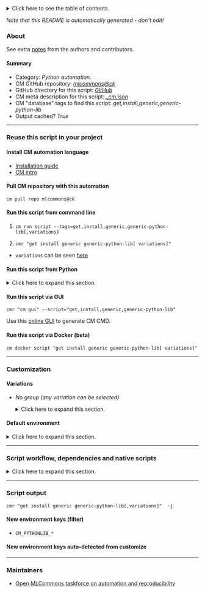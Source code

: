 <details>
<summary>Click here to see the table of contents.</summary>

* [About](#about)
* [Summary](#summary)
* [Reuse this script in your project](#reuse-this-script-in-your-project)
  * [ Install CM automation language](#install-cm-automation-language)
  * [ Check CM script flags](#check-cm-script-flags)
  * [ Run this script from command line](#run-this-script-from-command-line)
  * [ Run this script from Python](#run-this-script-from-python)
  * [ Run this script via GUI](#run-this-script-via-gui)
  * [ Run this script via Docker (beta)](#run-this-script-via-docker-(beta))
* [Customization](#customization)
  * [ Variations](#variations)
  * [ Default environment](#default-environment)
* [Script workflow, dependencies and native scripts](#script-workflow-dependencies-and-native-scripts)
* [Script output](#script-output)
* [New environment keys (filter)](#new-environment-keys-(filter))
* [New environment keys auto-detected from customize](#new-environment-keys-auto-detected-from-customize)
* [Maintainers](#maintainers)

</details>

*Note that this README is automatically generated - don't edit!*

### About


See extra [notes](README-extra.md) from the authors and contributors.

#### Summary

* Category: *Python automation.*
* CM GitHub repository: *[mlcommons@ck](https://github.com/mlcommons/ck/tree/master/cm-mlops)*
* GitHub directory for this script: *[GitHub](https://github.com/mlcommons/ck/tree/master/cm-mlops/script/get-generic-python-lib)*
* CM meta description for this script: *[_cm.json](_cm.json)*
* CM "database" tags to find this script: *get,install,generic,generic-python-lib*
* Output cached? *True*
___
### Reuse this script in your project

#### Install CM automation language

* [Installation guide](https://github.com/mlcommons/ck/blob/master/docs/installation.md)
* [CM intro](https://doi.org/10.5281/zenodo.8105339)

#### Pull CM repository with this automation

```cm pull repo mlcommons@ck```


#### Run this script from command line

1. `cm run script --tags=get,install,generic,generic-python-lib[,variations] `

2. `cmr "get install generic generic-python-lib[ variations]" `

* `variations` can be seen [here](#variations)

#### Run this script from Python

<details>
<summary>Click here to expand this section.</summary>

```python

import cmind

r = cmind.access({'action':'run'
                  'automation':'script',
                  'tags':'get,install,generic,generic-python-lib'
                  'out':'con',
                  ...
                  (other input keys for this script)
                  ...
                 })

if r['return']>0:
    print (r['error'])

```

</details>


#### Run this script via GUI

```cmr "cm gui" --script="get,install,generic,generic-python-lib"```

Use this [online GUI](https://cKnowledge.org/cm-gui/?tags=get,install,generic,generic-python-lib) to generate CM CMD.

#### Run this script via Docker (beta)

`cm docker script "get install generic generic-python-lib[ variations]" `

___
### Customization


#### Variations

  * *No group (any variation can be selected)*
    <details>
    <summary>Click here to expand this section.</summary>

    * `_Pillow`
      - Environment variables:
        - *CM_GENERIC_PYTHON_PACKAGE_NAME*: `Pillow`
      - Workflow:
    * `_apache-tvm`
      - Environment variables:
        - *CM_GENERIC_PYTHON_PACKAGE_NAME*: `apache-tvm`
        - *CM_GENERIC_PYTHON_PIP_EXTRA*: ` --pre`
      - Workflow:
        1. ***Read "deps" on other CM scripts***
           * get,generic-python-lib,_typing_extensions
             - CM script: [get-generic-python-lib](https://github.com/mlcommons/ck/tree/master/cm-mlops/script/get-generic-python-lib)
    * `_apex`
      - Environment variables:
        - *CM_GENERIC_PYTHON_PACKAGE_NAME*: `apex`
      - Workflow:
    * `_async_timeout`
      - Environment variables:
        - *CM_GENERIC_PYTHON_PACKAGE_NAME*: `async_timeout`
      - Workflow:
    * `_attr`
      - Environment variables:
        - *CM_GENERIC_PYTHON_PACKAGE_NAME*: `attr`
      - Workflow:
    * `_attrs`
      - Environment variables:
        - *CM_GENERIC_PYTHON_PACKAGE_NAME*: `attrs`
      - Workflow:
    * `_boto3`
      - Environment variables:
        - *CM_GENERIC_PYTHON_PACKAGE_NAME*: `boto3`
      - Workflow:
    * `_cloudpickle`
      - Environment variables:
        - *CM_GENERIC_PYTHON_PACKAGE_NAME*: `cloudpickle`
      - Workflow:
    * `_cmind`
      - Environment variables:
        - *CM_GENERIC_PYTHON_PACKAGE_NAME*: `cmind`
      - Workflow:
    * `_colored`
      - Environment variables:
        - *CM_GENERIC_PYTHON_PACKAGE_NAME*: `colored`
        - *CM_GENERIC_PYTHON_PIP_EXTRA_INDEX_URL*: `https://pypi.ngc.nvidia.com`
      - Workflow:
    * `_cupy`
      - Environment variables:
        - *CM_GENERIC_PYTHON_PACKAGE_NAME*: `cupy`
      - Workflow:
        1. ***Read "deps" on other CM scripts***
           * get,cuda
             * CM names: `--adr.['cuda']...`
             - CM script: [get-cuda](https://github.com/mlcommons/ck/tree/master/cm-mlops/script/get-cuda)
    * `_datasets`
      - Environment variables:
        - *CM_GENERIC_PYTHON_PACKAGE_NAME*: `datasets`
      - Workflow:
    * `_decorator`
      - Environment variables:
        - *CM_GENERIC_PYTHON_PACKAGE_NAME*: `decorator`
      - Workflow:
    * `_deepsparse`
      - Environment variables:
        - *CM_GENERIC_PYTHON_PACKAGE_NAME*: `deepsparse`
      - Workflow:
    * `_dllogger`
      - Environment variables:
        - *CM_GENERIC_PYTHON_PACKAGE_NAME*: `dllogger`
        - *CM_GENERIC_PYTHON_PIP_URL*: `git+https://github.com/NVIDIA/dllogger#egg=dllogger`
      - Workflow:
    * `_fiftyone`
      - Environment variables:
        - *CM_GENERIC_PYTHON_PACKAGE_NAME*: `fiftyone`
      - Workflow:
    * `_google-api-python-client`
      - Environment variables:
        - *CM_GENERIC_PYTHON_PACKAGE_NAME*: `google_api_python_client`
      - Workflow:
    * `_google-auth-oauthlib`
      - Environment variables:
        - *CM_GENERIC_PYTHON_PACKAGE_NAME*: `google_auth_oauthlib`
      - Workflow:
    * `_huggingface_hub`
      - Environment variables:
        - *CM_GENERIC_PYTHON_PACKAGE_NAME*: `huggingface_hub`
      - Workflow:
    * `_inflect`
      - Environment variables:
        - *CM_GENERIC_PYTHON_PACKAGE_NAME*: `inflect`
      - Workflow:
    * `_jax`
      - Environment variables:
        - *CM_GENERIC_PYTHON_PACKAGE_NAME*: `jax`
      - Workflow:
    * `_jax_cuda`
      - Environment variables:
        - *CM_GENERIC_PYTHON_PACKAGE_NAME*: `jax[cuda]`
        - *CM_GENERIC_PYTHON_PIP_EXTRA*: `-f https://storage.googleapis.com/jax-releases/jax_cuda_releases.html`
        - *CM_JAX_VERSION_EXTRA*: `CUDA`
      - Workflow:
        1. ***Read "deps" on other CM scripts***
           * get,cuda
             * CM names: `--adr.['cuda']...`
             - CM script: [get-cuda](https://github.com/mlcommons/ck/tree/master/cm-mlops/script/get-cuda)
    * `_librosa`
      - Environment variables:
        - *CM_GENERIC_PYTHON_PACKAGE_NAME*: `librosa`
      - Workflow:
    * `_matplotlib`
      - Environment variables:
        - *CM_GENERIC_PYTHON_PACKAGE_NAME*: `matplotlib`
      - Workflow:
    * `_mlperf_loadgen`
      - Environment variables:
        - *CM_GENERIC_PYTHON_PACKAGE_NAME*: `mlperf_loadgen`
        - *CM_GENERIC_PYTHON_PIP_URL*: `git+https://github.com/mlcommons/inference.git#subdirectory=loadgen`
      - Workflow:
    * `_mlperf_logging`
      - Environment variables:
        - *CM_GENERIC_PYTHON_PACKAGE_NAME*: `mlperf_logging`
        - *CM_GENERIC_PYTHON_PIP_URL*: `git+https://github.com/mlperf/logging.git`
      - Workflow:
    * `_mpld3`
      - Environment variables:
        - *CM_GENERIC_PYTHON_PACKAGE_NAME*: `mpld3`
      - Workflow:
    * `_nibabel`
      - Environment variables:
        - *CM_GENERIC_PYTHON_PACKAGE_NAME*: `nibabel`
      - Workflow:
    * `_numpy`
      - Environment variables:
        - *CM_GENERIC_PYTHON_PACKAGE_NAME*: `numpy`
      - Workflow:
    * `_nvidia-apex`
      - Environment variables:
        - *CM_GENERIC_PYTHON_PACKAGE_NAME*: `apex`
        - *CM_GENERIC_PYTHON_PACKAGE_VARIANT*: `nvidia-apex`
      - Workflow:
        1. ***Read "deps" on other CM scripts***
           * get,cuda
             * CM names: `--adr.['cuda']...`
             - CM script: [get-cuda](https://github.com/mlcommons/ck/tree/master/cm-mlops/script/get-cuda)
           * get,generic-python-lib,_torch_cuda
             * CM names: `--adr.['torch']...`
             - CM script: [get-generic-python-lib](https://github.com/mlcommons/ck/tree/master/cm-mlops/script/get-generic-python-lib)
           * get,git,repo,_repo.https://github.com/NVIDIA/apex,_tag.23.05
             - CM script: [get-git-repo](https://github.com/mlcommons/ck/tree/master/cm-mlops/script/get-git-repo)
    * `_nvidia-dali`
      - Environment variables:
        - *CM_GENERIC_PYTHON_PACKAGE_NAME*: `nvidia-dali-cuda110`
        - *CM_GENERIC_PYTHON_PIP_EXTRA*: ` --upgrade`
        - *CM_GENERIC_PYTHON_PIP_EXTRA_INDEX_URL*: `https://developer.download.nvidia.com/compute/redist`
      - Workflow:
        1. ***Read "deps" on other CM scripts***
           * get,cuda
             * CM names: `--adr.['cuda']...`
             - CM script: [get-cuda](https://github.com/mlcommons/ck/tree/master/cm-mlops/script/get-cuda)
    * `_nvidia-pycocotools`
      - Environment variables:
        - *CM_GENERIC_PYTHON_PIP_URL*: `pycocotools@git+https://github.com/NVIDIA/cocoapi#subdirectory=PythonAPI`
      - Workflow:
    * `_nvidia-pyindex`
      - Environment variables:
        - *CM_GENERIC_PYTHON_PACKAGE_NAME*: `nvidia-pyindex`
      - Workflow:
    * `_nvidia-tensorrt`
      - Environment variables:
        - *CM_GENERIC_PYTHON_PACKAGE_NAME*: `nvidia-tensorrt`
      - Workflow:
    * `_onnx`
      - Environment variables:
        - *CM_GENERIC_PYTHON_PACKAGE_NAME*: `onnx`
      - Workflow:
    * `_onnx-graphsurgeon`
      - Environment variables:
        - *CM_GENERIC_PYTHON_PACKAGE_NAME*: `onnx_graphsurgeon`
      - Workflow:
        1. ***Read "deps" on other CM scripts***
           * get,generic-python-lib,_package.nvidia-pyindex
             - CM script: [get-generic-python-lib](https://github.com/mlcommons/ck/tree/master/cm-mlops/script/get-generic-python-lib)
    * `_onnxruntime`
      - Environment variables:
        - *CM_GENERIC_PYTHON_PACKAGE_NAME*: `onnxruntime`
      - Workflow:
    * `_onnxruntime,rocm`
      - Environment variables:
        - *CM_GENERIC_PYTHON_PACKAGE_NAME*: `onnxruntime-training`
        - *CM_GENERIC_PYTHON_PIP_URL*: `https://download.onnxruntime.ai/onnxruntime_training-1.16.0%2Brocm56-cp3<<<CM_PYTHON_MINOR_VERSION>>>-cp3<<<CM_PYTHON_MINOR_VERSION>>>-manylinux_2_17_x86_64.manylinux2014_x86_64.whl`
      - Workflow:
    * `_onnxruntime_gpu`
      - Environment variables:
        - *CM_GENERIC_PYTHON_PACKAGE_NAME*: `onnxruntime_gpu`
        - *CM_ONNXRUNTIME_VERSION_EXTRA*: `GPU`
      - Workflow:
        1. ***Read "deps" on other CM scripts***
           * get,cuda
             * CM names: `--adr.['cuda']...`
             - CM script: [get-cuda](https://github.com/mlcommons/ck/tree/master/cm-mlops/script/get-cuda)
    * `_opencv-python`
      - Environment variables:
        - *CM_GENERIC_PYTHON_PACKAGE_NAME*: `opencv-python`
      - Workflow:
    * `_package.#`
      - Environment variables:
        - *CM_GENERIC_PYTHON_PACKAGE_NAME*: `#`
      - Workflow:
    * `_pandas`
      - Environment variables:
        - *CM_GENERIC_PYTHON_PACKAGE_NAME*: `pandas`
      - Workflow:
    * `_pillow`
      - Environment variables:
        - *CM_GENERIC_PYTHON_PACKAGE_NAME*: `Pillow`
      - Workflow:
    * `_pip`
      - Environment variables:
        - *CM_GENERIC_PYTHON_PACKAGE_NAME*: `pip`
      - Workflow:
    * `_polygraphy`
      - Environment variables:
        - *CM_GENERIC_PYTHON_PACKAGE_NAME*: `polygraphy`
        - *CM_GENERIC_PYTHON_PIP_EXTRA_INDEX_URL*: `https://pypi.ngc.nvidia.com`
      - Workflow:
        1. ***Read "deps" on other CM scripts***
           * get,generic-python-lib,_colored
             - CM script: [get-generic-python-lib](https://github.com/mlcommons/ck/tree/master/cm-mlops/script/get-generic-python-lib)
    * `_pre`
      - Environment variables:
        - *CM_GENERIC_PYTHON_DEV_VERSION*: `yes`
      - Workflow:
    * `_protobuf`
      - Environment variables:
        - *CM_GENERIC_PYTHON_PACKAGE_NAME*: `protobuf`
      - Workflow:
    * `_psutil`
      - Environment variables:
        - *CM_GENERIC_PYTHON_PACKAGE_NAME*: `psutil`
      - Workflow:
    * `_pycocotools`
      - Environment variables:
        - *CM_GENERIC_PYTHON_PACKAGE_NAME*: `pycocotools`
      - Workflow:
    * `_pycuda`
      - Environment variables:
        - *CM_GENERIC_PYTHON_PACKAGE_NAME*: `pycuda`
      - Workflow:
        1. ***Read "deps" on other CM scripts***
           * get,cuda
             * CM names: `--adr.['cuda']...`
             - CM script: [get-cuda](https://github.com/mlcommons/ck/tree/master/cm-mlops/script/get-cuda)
    * `_ray`
      - Environment variables:
        - *CM_GENERIC_PYTHON_PACKAGE_NAME*: `ray[default]`
      - Workflow:
    * `_requests`
      - Environment variables:
        - *CM_GENERIC_PYTHON_PACKAGE_NAME*: `requests`
      - Workflow:
    * `_rocm`
      - Workflow:
        1. ***Read "deps" on other CM scripts***
           * get,rocm
             * CM names: `--adr.['rocm']...`
             - CM script: [get-rocm](https://github.com/mlcommons/ck/tree/master/cm-mlops/script/get-rocm)
    * `_safetensors`
      - Environment variables:
        - *CM_GENERIC_PYTHON_PACKAGE_NAME*: `safetensors`
      - Workflow:
        1. ***Read "deps" on other CM scripts***
           * get,rust-compiler
             * `if (CM_HOST_PLATFORM_FLAVOR  != x86_64)`
             - CM script: [get-compiler-rust](https://github.com/mlcommons/ck/tree/master/cm-mlops/script/get-compiler-rust)
    * `_scikit-learn`
      - Environment variables:
        - *CM_GENERIC_PYTHON_PACKAGE_NAME*: `scikit-learn`
      - Workflow:
    * `_scipy`
      - Environment variables:
        - *CM_GENERIC_PYTHON_PACKAGE_NAME*: `scipy`
      - Workflow:
    * `_scons`
      - Environment variables:
        - *CM_GENERIC_PYTHON_PACKAGE_NAME*: `scons`
      - Workflow:
    * `_setfit`
      - Environment variables:
        - *CM_GENERIC_PYTHON_PACKAGE_NAME*: `setfit`
      - Workflow:
    * `_setuptools`
      - Environment variables:
        - *CM_GENERIC_PYTHON_PACKAGE_NAME*: `setuptools`
      - Workflow:
    * `_six`
      - Environment variables:
        - *CM_GENERIC_PYTHON_PACKAGE_NAME*: `six`
      - Workflow:
    * `_sklearn`
      - Environment variables:
        - *CM_GENERIC_PYTHON_PACKAGE_NAME*: `sklearn`
      - Workflow:
    * `_sox`
      - Environment variables:
        - *CM_GENERIC_PYTHON_PACKAGE_NAME*: `sox`
      - Workflow:
    * `_sparsezoo`
      - Environment variables:
        - *CM_GENERIC_PYTHON_PACKAGE_NAME*: `sparsezoo`
      - Workflow:
    * `_streamlit`
      - Environment variables:
        - *CM_GENERIC_PYTHON_PACKAGE_NAME*: `streamlit`
      - Workflow:
    * `_streamlit_option_menu`
      - Environment variables:
        - *CM_GENERIC_PYTHON_PACKAGE_NAME*: `streamlit_option_menu`
      - Workflow:
    * `_tensorboard`
      - Environment variables:
        - *CM_GENERIC_PYTHON_PACKAGE_NAME*: `tensorboard`
      - Workflow:
    * `_tensorflow`
      - Environment variables:
        - *CM_GENERIC_PYTHON_PACKAGE_NAME*: `tensorflow`
      - Workflow:
    * `_tensorflow,rocm`
      - Environment variables:
        - *CM_GENERIC_PYTHON_PACKAGE_NAME*: `tensorflow-rocm`
      - Workflow:
    * `_tensorrt`
      - Environment variables:
        - *CM_GENERIC_PYTHON_PACKAGE_NAME*: `tensorrt`
        - *CM_GENERIC_PYTHON_PIP_EXTRA_INDEX_URL*: `https://download.pytorch.org/whl/<<<CM_CUDA_VERSION_STRING>>>`
        - *CM_TORCH_VERSION_EXTRA*: `CUDA`
      - Workflow:
    * `_tflite`
      - Environment variables:
        - *CM_GENERIC_PYTHON_PACKAGE_NAME*: `tflite`
      - Workflow:
    * `_tflite-runtime`
      - Environment variables:
        - *CM_GENERIC_PYTHON_PACKAGE_NAME*: `tflite-runtime`
      - Workflow:
    * `_tokenization`
      - Environment variables:
        - *CM_GENERIC_PYTHON_PACKAGE_NAME*: `tokenization`
      - Workflow:
    * `_toml`
      - Environment variables:
        - *CM_GENERIC_PYTHON_PACKAGE_NAME*: `toml`
      - Workflow:
    * `_torch`
      - Environment variables:
        - *CM_GENERIC_PYTHON_PACKAGE_NAME*: `torch`
        - *CM_GENERIC_PYTHON_PIP_EXTRA_INDEX_URL*: `https://download.pytorch.org/whl/cpu`
      - Workflow:
    * `_torch,pre`
      - Environment variables:
        - *CM_GENERIC_PYTHON_PACKAGE_NAME*: `torch`
        - *CM_GENERIC_PYTHON_PIP_EXTRA*: ` --pre`
        - *CM_GENERIC_PYTHON_PIP_INDEX_URL*: `https://download.pytorch.org/whl/nightly/cpu`
      - Workflow:
    * `_torch,rocm`
      - Environment variables:
        - *CM_GENERIC_PYTHON_PIP_INDEX_URL*: `https://download.pytorch.org/whl/rocm5.6`
        - *CM_GENERIC_PYTHON_PACKAGE_NAME*: `torch`
        - *CM_GENERIC_PYTHON_PIP_UNINSTALL_DEPS*: `torch`
      - Workflow:
        1. ***Read "post_deps" on other CM scripts***
           * get,generic-python-lib,_torchvision,_rocm
             - CM script: [get-generic-python-lib](https://github.com/mlcommons/ck/tree/master/cm-mlops/script/get-generic-python-lib)
           * get,generic-python-lib,_torchaudio,_rocm
             - CM script: [get-generic-python-lib](https://github.com/mlcommons/ck/tree/master/cm-mlops/script/get-generic-python-lib)
    * `_torch_cuda`
      - Environment variables:
        - *CM_GENERIC_PYTHON_PACKAGE_NAME*: `torch`
        - *CM_GENERIC_PYTHON_PIP_EXTRA_INDEX_URL*: `https://download.pytorch.org/whl/<<<CM_CUDA_VERSION_STRING>>>`
        - *CM_TORCH_VERSION_EXTRA*: `CUDA`
      - Workflow:
        1. ***Read "deps" on other CM scripts***
           * get,cuda
             * CM names: `--adr.['cuda']...`
             - CM script: [get-cuda](https://github.com/mlcommons/ck/tree/master/cm-mlops/script/get-cuda)
    * `_torch_cuda,pre`
      - Environment variables:
        - *CM_GENERIC_PYTHON_PACKAGE_NAME*: `torch`
        - *CM_GENERIC_PYTHON_PIP_INDEX_URL*: `https://download.pytorch.org/whl/<<<CM_CUDA_VERSION_STRING>>>`
        - *CM_GENERIC_PYTHON_PIP_EXTRA*: ` --pre`
        - *CM_TORCH_VERSION_EXTRA*: `CUDA`
      - Workflow:
        1. ***Read "deps" on other CM scripts***
           * get,cuda
             * CM names: `--adr.['cuda']...`
             - CM script: [get-cuda](https://github.com/mlcommons/ck/tree/master/cm-mlops/script/get-cuda)
           * get,generic-python-lib,_numpy
             - CM script: [get-generic-python-lib](https://github.com/mlcommons/ck/tree/master/cm-mlops/script/get-generic-python-lib)
    * `_torch_tensorrt`
      - Environment variables:
        - *CM_GENERIC_PYTHON_PACKAGE_NAME*: `torch-tensorrt`
        - *CM_GENERIC_PYTHON_PIP_EXTRA_INDEX_URL*: `https://download.pytorch.org/whl/<<<CM_CUDA_VERSION_STRING>>>`
        - *CM_TORCH_VERSION_EXTRA*: `CUDA`
      - Workflow:
    * `_torchaudio`
      - Environment variables:
        - *CM_GENERIC_PYTHON_PACKAGE_NAME*: `torchaudio`
        - *CM_GENERIC_PYTHON_PIP_EXTRA_INDEX_URL*: `https://download.pytorch.org/whl/cpu`
      - Workflow:
    * `_torchaudio,rocm`
      - Environment variables:
        - *CM_GENERIC_PYTHON_PIP_INDEX_URL*: `https://download.pytorch.org/whl/rocm5.6`
        - *CM_GENERIC_PYTHON_PACKAGE_NAME*: `torchaudio`
        - *CM_GENERIC_PYTHON_PIP_UNINSTALL_DEPS*: `torchaudio`
      - Workflow:
    * `_torchaudio_cuda`
      - Environment variables:
        - *CM_GENERIC_PYTHON_PACKAGE_NAME*: `torchaudio`
        - *CM_GENERIC_PYTHON_PIP_EXTRA_INDEX_URL*: `https://download.pytorch.org/whl/<<<CM_CUDA_VERSION_STRING>>>`
        - *CM_TORCHAUDIO_VERSION_EXTRA*: `CUDA`
      - Workflow:
        1. ***Read "deps" on other CM scripts***
           * get,cuda
             * CM names: `--adr.['cuda']...`
             - CM script: [get-cuda](https://github.com/mlcommons/ck/tree/master/cm-mlops/script/get-cuda)
    * `_torchvision`
      - Environment variables:
        - *CM_GENERIC_PYTHON_PACKAGE_NAME*: `torchvision`
        - *CM_GENERIC_PYTHON_PIP_EXTRA_INDEX_URL*: `https://download.pytorch.org/whl/cpu`
      - Workflow:
    * `_torchvision,rocm`
      - Environment variables:
        - *CM_GENERIC_PYTHON_PIP_INDEX_URL*: `https://download.pytorch.org/whl/rocm5.6`
        - *CM_GENERIC_PYTHON_PACKAGE_NAME*: `torchvision`
        - *CM_GENERIC_PYTHON_PIP_UNINSTALL_DEPS*: `torchvision`
      - Workflow:
    * `_torchvision_cuda`
      - Environment variables:
        - *CM_GENERIC_PYTHON_PACKAGE_NAME*: `torchvision`
        - *CM_TORCHVISION_VERSION_EXTRA*: `CUDA`
      - Workflow:
        1. ***Read "deps" on other CM scripts***
           * get,cuda
             * CM names: `--adr.['cuda']...`
             - CM script: [get-cuda](https://github.com/mlcommons/ck/tree/master/cm-mlops/script/get-cuda)
    * `_tornado`
      - Environment variables:
        - *CM_GENERIC_PYTHON_PACKAGE_NAME*: `tornado`
      - Workflow:
    * `_tqdm`
      - Environment variables:
        - *CM_GENERIC_PYTHON_PACKAGE_NAME*: `tqdm`
      - Workflow:
    * `_transformers`
      - Environment variables:
        - *CM_GENERIC_PYTHON_PACKAGE_NAME*: `transformers`
      - Workflow:
    * `_typing_extensions`
      - Environment variables:
        - *CM_GENERIC_PYTHON_PACKAGE_NAME*: `typing_extensions`
      - Workflow:
    * `_ujson`
      - Environment variables:
        - *CM_GENERIC_PYTHON_PACKAGE_NAME*: `ujson`
      - Workflow:
    * `_unidecode`
      - Environment variables:
        - *CM_GENERIC_PYTHON_PACKAGE_NAME*: `unidecode`
      - Workflow:
    * `_wandb`
      - Environment variables:
        - *CM_GENERIC_PYTHON_PACKAGE_NAME*: `wandb`
      - Workflow:
    * `_west`
      - Environment variables:
        - *CM_GENERIC_PYTHON_PACKAGE_NAME*: `west`
      - Workflow:
    * `_xgboost`
      - Environment variables:
        - *CM_GENERIC_PYTHON_PACKAGE_NAME*: `xgboost`
      - Workflow:
    * `_xlsxwriter`
      - Environment variables:
        - *CM_GENERIC_PYTHON_PACKAGE_NAME*: `xlsxwriter`
      - Workflow:

    </details>

#### Default environment

<details>
<summary>Click here to expand this section.</summary>

These keys can be updated via `--env.KEY=VALUE` or `env` dictionary in `@input.json` or using script flags.


</details>

___
### Script workflow, dependencies and native scripts

<details>
<summary>Click here to expand this section.</summary>

  1. ***Read "deps" on other CM scripts from [meta](https://github.com/mlcommons/ck/tree/master/cm-mlops/script/get-generic-python-lib/_cm.json)***
     * detect,os
       - CM script: [detect-os](https://github.com/mlcommons/ck/tree/master/cm-mlops/script/detect-os)
     * detect,cpu
       - CM script: [detect-cpu](https://github.com/mlcommons/ck/tree/master/cm-mlops/script/detect-cpu)
     * get,python3
       * CM names: `--adr.['python', 'python3']...`
       - CM script: [get-python3](https://github.com/mlcommons/ck/tree/master/cm-mlops/script/get-python3)
     * get,generic-python-lib,_pip
       * `if (CM_GENERIC_PYTHON_PACKAGE_NAME  != pip)`
       * CM names: `--adr.['python-pip', 'pip']...`
       - CM script: [get-generic-python-lib](https://github.com/mlcommons/ck/tree/master/cm-mlops/script/get-generic-python-lib)
  1. ***Run "preprocess" function from [customize.py](https://github.com/mlcommons/ck/tree/master/cm-mlops/script/get-generic-python-lib/customize.py)***
  1. Read "prehook_deps" on other CM scripts from [meta](https://github.com/mlcommons/ck/tree/master/cm-mlops/script/get-generic-python-lib/_cm.json)
  1. ***Run native script if exists***
     * [run.bat](https://github.com/mlcommons/ck/tree/master/cm-mlops/script/get-generic-python-lib/run.bat)
     * [run.sh](https://github.com/mlcommons/ck/tree/master/cm-mlops/script/get-generic-python-lib/run.sh)
  1. Read "posthook_deps" on other CM scripts from [meta](https://github.com/mlcommons/ck/tree/master/cm-mlops/script/get-generic-python-lib/_cm.json)
  1. ***Run "postrocess" function from [customize.py](https://github.com/mlcommons/ck/tree/master/cm-mlops/script/get-generic-python-lib/customize.py)***
  1. Read "post_deps" on other CM scripts from [meta](https://github.com/mlcommons/ck/tree/master/cm-mlops/script/get-generic-python-lib/_cm.json)
</details>

___
### Script output
`cmr "get install generic generic-python-lib[,variations]"  -j`
#### New environment keys (filter)

* `CM_PYTHONLIB_*`
#### New environment keys auto-detected from customize

___
### Maintainers

* [Open MLCommons taskforce on automation and reproducibility](https://github.com/mlcommons/ck/blob/master/docs/taskforce.md)